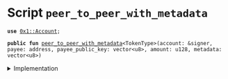 
<a name="peer_to_peer_with_metadata"></a>

# Script `peer_to_peer_with_metadata`





<pre><code><b>use</b> <a href="../../modules/doc/Account.md#0x1_Account">0x1::Account</a>;
</code></pre>




<pre><code><b>public</b> <b>fun</b> <a href="peer_to_peer_with_metadata.md#peer_to_peer_with_metadata">peer_to_peer_with_metadata</a>&lt;TokenType&gt;(account: &signer, payee: address, payee_public_key: vector&lt;u8&gt;, amount: u128, metadata: vector&lt;u8&gt;)
</code></pre>



<details>
<summary>Implementation</summary>


<pre><code><b>fun</b> <a href="peer_to_peer_with_metadata.md#peer_to_peer_with_metadata">peer_to_peer_with_metadata</a>&lt;TokenType&gt;(
    account: &signer,
    payee: address,
    payee_public_key: vector&lt;u8&gt;,
    amount: u128,
    metadata: vector&lt;u8&gt;,
) {
    <b>if</b> (!<a href="../../modules/doc/Account.md#0x1_Account_exists_at">Account::exists_at</a>(payee)) {
        <a href="../../modules/doc/Account.md#0x1_Account_create_account">Account::create_account</a>&lt;TokenType&gt;(payee, payee_public_key);
    };
    <a href="../../modules/doc/Account.md#0x1_Account_pay_from_with_metadata">Account::pay_from_with_metadata</a>&lt;TokenType&gt;(account,payee, amount, metadata)
}
</code></pre>



</details>
